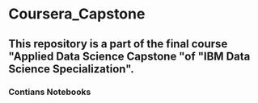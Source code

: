# Coursera_Capstone
## This repository is a part of the final course "Applied Data Science Capstone "of "IBM Data Science Specialization".
### Contians Notebooks 